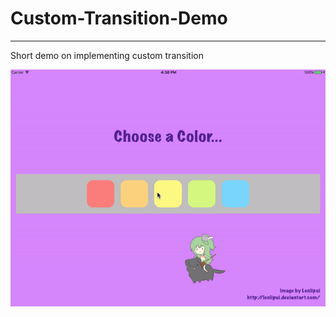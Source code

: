 # Custom-Transition-Demo
***
Short demo on implementing custom transition

![demo](https://github.com/aizatomar/Custom-Transition-Demo/blob/master/demo.gif)
